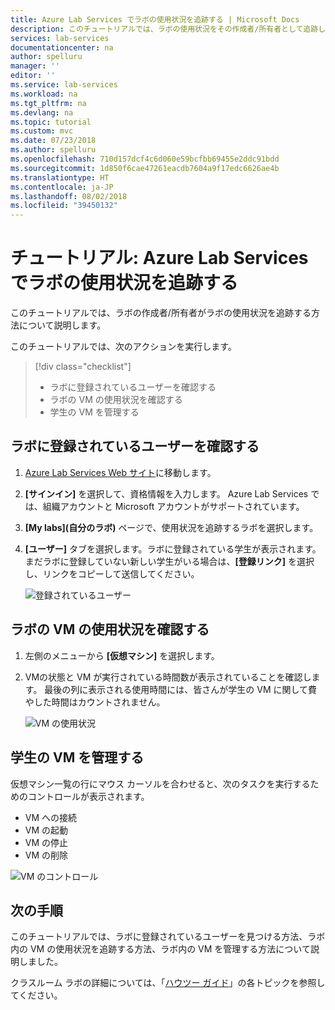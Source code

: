 ```yaml
---
title: Azure Lab Services でラボの使用状況を追跡する | Microsoft Docs
description: このチュートリアルでは、ラボの使用状況をその作成者/所有者として追跡します。
services: lab-services
documentationcenter: na
author: spelluru
manager: ''
editor: ''
ms.service: lab-services
ms.workload: na
ms.tgt_pltfrm: na
ms.devlang: na
ms.topic: tutorial
ms.custom: mvc
ms.date: 07/23/2018
ms.author: spelluru
ms.openlocfilehash: 710d157dcf4c6d060e59bcfbb69455e2ddc91bdd
ms.sourcegitcommit: 1d850f6cae47261eacdb7604a9f17edc6626ae4b
ms.translationtype: HT
ms.contentlocale: ja-JP
ms.lasthandoff: 08/02/2018
ms.locfileid: "39450132"
---
```

# <a name="tutorial-track-usage-of-a-lab-in-azure-lab-service"></a>チュートリアル: Azure Lab Services でラボの使用状況を追跡する
このチュートリアルでは、ラボの作成者/所有者がラボの使用状況を追跡する方法について説明します。

このチュートリアルでは、次のアクションを実行します。

> [!div class="checklist"]
> * ラボに登録されているユーザーを確認する
> * ラボの VM の使用状況を確認する
> * 学生の VM を管理する 


## <a name="view-users-registered-with-the-lab"></a>ラボに登録されているユーザーを確認する

1. [Azure Lab Services Web サイト](https://labs.azure.com)に移動します。 
2. **[サインイン]** を選択して、資格情報を入力します。 Azure Lab Services では、組織アカウントと Microsoft アカウントがサポートされています。
3. **[My labs]\(自分のラボ\)** ページで、使用状況を追跡するラボを選択します。 
4. **[ユーザー]** タブを選択します。ラボに登録されている学生が表示されます。 まだラボに登録していない新しい学生がいる場合は、**[登録リンク]** を選択し、リンクをコピーして送信してください。 

    ![登録されているユーザー](../media/tutorial-track-usage/registered-users.png)

## <a name="view-the-usage-of-vms-in-the-lab"></a>ラボの VM の使用状況を確認する 

1. 左側のメニューから **[仮想マシン]** を選択します。 
2. VMの状態と VM が実行されている時間数が表示されていることを確認します。 最後の列に表示される使用時間には、皆さんが学生の VM に関して費やした時間はカウントされません。 

    ![VM の使用状況](../media/tutorial-track-usage/vm-usage.png)

## <a name="manage-student-vms"></a>学生の VM を管理する 
仮想マシン一覧の行にマウス カーソルを合わせると、次のタスクを実行するためのコントロールが表示されます。 

- VM への接続
- VM の起動
- VM の停止
- VM の削除

![VM のコントロール](../media/tutorial-track-usage/vm-controls.png) 



## <a name="next-steps"></a>次の手順
このチュートリアルでは、ラボに登録されているユーザーを見つける方法、ラボ内の VM の使用状況を追跡する方法、ラボ内の VM を管理する方法について説明しました。

クラスルーム ラボの詳細については、「[ハウツー ガイド](how-to-manage-lab-accounts.md)」の各トピックを参照してください。
